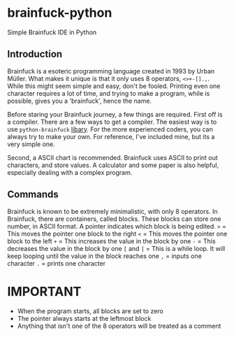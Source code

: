 # brainfuck-python
Simple Brainfuck IDE in Python

## Introduction
Brainfuck is a esoteric programming language created in 1993 by Urban Müller. What makes it unique is that it only uses 8 operators, ```<>+-[].,```. While this might seem simple and easy, don't be fooled. Printing even one character requires a lot of time, and trying to make a program, while is possible, gives you a 'brainfuck', hence the name.

Before staring your Brainfuck journey, a few things are required. First off is a compiler. There are a few ways to get a compiler. The easiest way is to use ```python-brainfuck``` [libary](https://pypi.org/project/python-brainfuck/). For the more experienced coders, you can always try to make your own. For reference, I've included mine, but its a very simple one.

Second, a ASCII chart is recommended. Brainfuck uses ASCII to print out characters, and store values. A calculator and some paper is also helpful, especially dealing with a complex program.


## Commands
Brainfuck is known to be extremely minimalistic, with only 8 operators. In Brainfuck, there are containers, called blocks. These blocks can store one number, in ASCII format. A pointer indicates which block is being edited.
```>``` = This moves the pointer one block to the right
```<``` = This moves the pointer one block to the left
```+``` = This increases the value in the block by one
```-``` = This decreases the value in the block by one
```[``` and ```]``` = This is a while loop. It will keep looping until the value in the block reaches one
```,``` = inputs one character
```.``` = prints one character

# IMPORTANT
- When the program starts, all blocks are set to zero
- The pointer always starts at the leftmost block
- Anything that isn't one of the 8 operators will be treated as a comment
